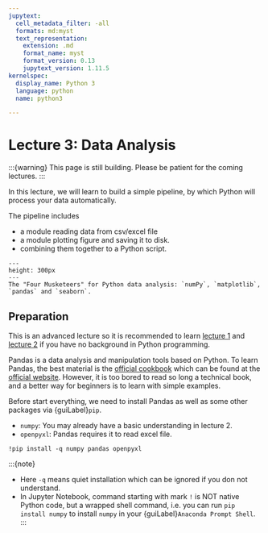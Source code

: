 ```yaml
---
jupytext:
  cell_metadata_filter: -all
  formats: md:myst
  text_representation:
    extension: .md
    format_name: myst
    format_version: 0.13
    jupytext_version: 1.11.5
kernelspec:
  display_name: Python 3
  language: python
  name: python3

---
```


# Lecture 3: Data Analysis 

:::{warning}
This page is still building. Please be patient for the coming lectures.
:::

In this lecture, we will learn to build a simple pipeline, by which Python will process your data automatically.

The pipeline includes
- a module reading data from csv/excel file
- a module plotting figure and saving it to disk.
- combining them together to a Python script.

```{figure} ./images/turtles.jpeg
---
height: 300px
---
The "Four Musketeers" for Python data analysis: `numPy`, `matplotlib`, 
`pandas` and `seaborn`.
```

## Preparation
This is an advanced lecture so it is recommended to learn [lecture 1](lec-1.md) and [lecture 2](lec-2.md) if you have no background 
in Python programming. 

Pandas is a data analysis and manipulation tools based on Python. To learn Pandas, 
the best material is the [official cookbook](https://pandas.pydata.org/pandas-docs/version/1.4.0/pandas.pdf) 
which can be found at the [official website](https://pandas.pydata.org).
However, it is too bored to read so long a technical book, and a better way for beginners is to learn with 
simple examples.

Before start everything, we need to install Pandas as well as some other packages via {guiLabel}`pip`.
- `numpy`: You may already have a basic understanding in lecture 2.
- `openpyxl`: Pandas requires it to read excel file.

```{code-cell} ipython3
!pip install -q numpy pandas openpyxl 
```

:::{note} 
- Here `-q` means quiet installation which can be ignored if you don not understand.
- In Jupyter Notebook, command starting with mark `!` is NOT native Python code, 
but a wrapped shell command, i.e. you can run `pip install numpy` to install `numpy`
in your {guiLabel}`Anaconda Prompt Shell`.
:::


